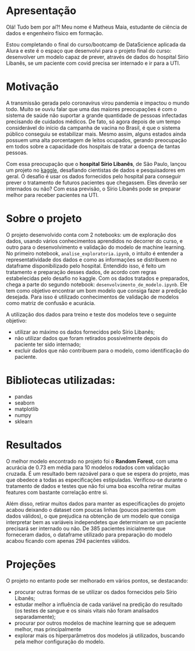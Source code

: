 # Apresentação

Olá! Tudo bem por aí?! Meu nome é Matheus Maia, estudante de ciência de dados e engenheiro físico em formação. 

Estou completando o final do curso/bootcamp de DataScience aplicada da Alura e este é o espaço que desenvolvi para o projeto final do curso: desenvolver um modelo capaz de prever, 
através de dados do hospital Sírio Libanês, se um paciente com covid precisa ser internado e ir para a UTI.

# Motivação

A transmissão gerada pelo coronavírus virou pandemia e impactou o mundo todo. Muito se ouviu falar que uma das maiores preocupações é com o sistema de saúde não suportar a
grande quantidade de pessoas infectadas precisando de cuidados médicos. De fato, só agora depois de um tempo considerável do início da campanha de vacina no Brasil, é que o 
sistema público conseguiu se estabilizar mais. Mesmo assim, alguns estados ainda possuem uma alta porcentagem de leitos ocupados, gerando preocupação em todos sobre a capacidade
dos hospitais de tratar a doença de tantas pessoas.

Com essa preocupação que o **hospital Sírio Libanês**, de São Paulo, lançou um projeto no [kaggle](https://www.kaggle.com/S%C3%ADrio-Libanes/covid19), desafiando cientistas de
dados e pesquisadores em geral. O desafio é usar os dados fornecidos pelo hospital para conseguir prever o tratamento de futuros pacientes que chegassem. Eles deverão ser 
internados ou não? Com essa previsão, o Sírio Libanês pode se preparar melhor para receber pacientes na UTI.

# Sobre o projeto

O projeto desenvolvido conta com 2 notebooks: um de exploração dos dados, usando vários conhecimentos aprendidos no decorrer do curso, e outro para o desenvolvimento e validação do modelo de machine learning. No primeiro notebook, `analise_exploratoria.ipynb`, o intuito é entender a representatividade dos dados e como as informações se distribuem no dataframe disponibilizado pelo hospital. Entendido isso, é feito um tratamento e preparação desses dados, de acordo com regras estabelecidas pelo desafio no kaggle. Com os dados tratados e preparados, chega a parte do segundo notebook: `desenvolvimento_de_modelo.ipynb`. Ele tem como objetivo encontrar um bom modelo que consiga fazer a predição desejada. Para isso é utilizado conhecimentos de validação de modelos como matriz de confusão e acurácia.

A utilização dos dados para treino e teste dos modelos teve o seguinte objetivo:

- utilizar ao máximo os dados fornecidos pelo Sírio Libanês;
- não utilizar dados que foram retirados possivelmente depois do paciente ter sido internado;
- excluir dados que não contribuem para o modelo, como identificação do paciente.

# Bibliotecas utilizadas:

- pandas
- seaborn
- matplotlib
- numpy
- sklearn

# Resultados

O melhor modelo encontrado no projeto foi o **Random Forest**, com uma acurácia de 0.73 em média para 10 modelos rodados com validação cruzada. É um resultado bem razoável para o que se espera do projeto, mas que obedece a todas as especificações estipuladas. Verificou-se durante o tratamento de dados e testes que não foi uma boa escolha retirar muitas features com bastante correlação entre si. 

Além disso, retirar muitos dados para manter as especificações do projeto acabou deixando o dataset com poucas linhas (poucos pacientes com dados válidos), o que prejudica na obtenção de um modelo que consiga interpretar bem as variáveis independetes que determinam se um paciente precisará ser internado ou não. De 385 pacientes inicialmente que forneceram dados, o dataframe utilizado para preparação do modelo acabou ficando com apenas 294 pacientes válidos.

# Projeções

O projeto no entanto pode ser melhorado em vários pontos, se destacando:

- procurar outras formas de se utilizar os dados fornecidos pelo Sírio Libanês;
- estudar melhor a influência de cada variável na predição do resultado (os testes de sangue e os sinais vitais não foram analisados separadamente);
- procurar por outros modelos de machine learning que se adequem melhor, mas principalmente
- explorar mais os hiperparâmetros dos modelos já utilizados, buscando pela melhor configuração do modelo.
